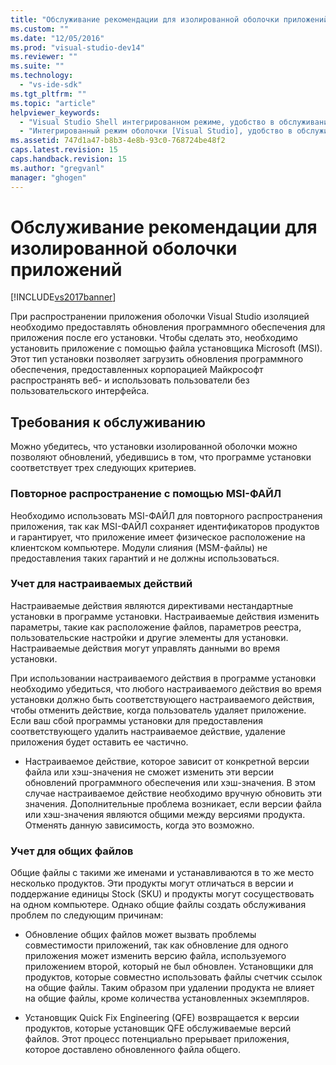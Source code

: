 ```yaml
---
title: "Обслуживание рекомендации для изолированной оболочки приложений | Microsoft Docs"
ms.custom: ""
ms.date: "12/05/2016"
ms.prod: "visual-studio-dev14"
ms.reviewer: ""
ms.suite: ""
ms.technology: 
  - "vs-ide-sdk"
ms.tgt_pltfrm: ""
ms.topic: "article"
helpviewer_keywords: 
  - "Visual Studio Shell интегрированном режиме, удобство в обслуживании"
  - "Интегрированный режим оболочки [Visual Studio], удобство в обслуживании"
ms.assetid: 747d1a47-b8b3-4e8b-93c0-768724be48f2
caps.latest.revision: 15
caps.handback.revision: 15
ms.author: "gregvanl"
manager: "ghogen"
---
```

# Обслуживание рекомендации для изолированной оболочки приложений
[!INCLUDE[vs2017banner](../code-quality/includes/vs2017banner.md)]

При распространении приложения оболочки Visual Studio изоляцией необходимо предоставлять обновления программного обеспечения для приложения после его установки. Чтобы сделать это, необходимо установить приложение с помощью файла установщика Microsoft \(MSI\). Этот тип установки позволяет загрузить обновления программного обеспечения, предоставленных корпорацией Майкрософт распространять веб\- и использовать пользователи без пользовательского интерфейса.  
  
## Требования к обслуживанию  
 Можно убедитесь, что установки изолированной оболочки можно позволяют обновлений, убедившись в том, что программе установки соответствует трех следующих критериев.  
  
### Повторное распространение с помощью MSI\-ФАЙЛ  
 Необходимо использовать MSI\-ФАЙЛ для повторного распространения приложения, так как MSI\-ФАЙЛ сохраняет идентификаторов продуктов и гарантирует, что приложение имеет физическое расположение на клиентском компьютере. Модули слияния \(MSM\-файлы\) не предоставления таких гарантий и не должны использоваться.  
  
### Учет для настраиваемых действий  
 Настраиваемые действия являются директивами нестандартные установки в программе установки. Настраиваемые действия изменить параметры, такие как расположение файлов, параметров реестра, пользовательские настройки и другие элементы для установки. Настраиваемые действия могут управлять данными во время установки.  
  
 При использовании настраиваемого действия в программе установки необходимо убедиться, что любого настраиваемого действия во время установки должно быть соответствующего настраиваемого действия, чтобы отменить действие, когда пользователь удаляет приложение. Если ваш сбой программы установки для предоставления соответствующего удалить настраиваемое действие, удаление приложения будет оставить ее частично.  
  
-   Настраиваемое действие, которое зависит от конкретной версии файла или хэш\-значения не сможет изменить эти версии обновлений программного обеспечения или хэш\-значения. В этом случае настраиваемое действие необходимо вручную обновить эти значения. Дополнительные проблема возникает, если версии файла или хэш\-значения являются общими между версиями продукта. Отменять данную зависимость, когда это возможно.  
  
### Учет для общих файлов  
 Общие файлы с такими же именами и устанавливаются в то же место несколько продуктов. Эти продукты могут отличаться в версии и поддержание единицы Stock \(SKU\) и продукты могут сосуществовать на одном компьютере. Однако общие файлы создать обслуживания проблем по следующим причинам:  
  
-   Обновление общих файлов может вызвать проблемы совместимости приложений, так как обновление для одного приложения может изменить версию файла, используемого приложением второй, который не был обновлен. Установщики для продуктов, которые совместно использовать файлы счетчик ссылок на общие файлы. Таким образом при удалении продукта не влияет на общие файлы, кроме количества установленных экземпляров.  
  
-   Установщик Quick Fix Engineering \(QFE\) возвращается к версии продуктов, которые установщик QFE обслуживаемые версий файлов. Этот процесс потенциально прерывает приложения, которое доставлено обновленного файла общего.